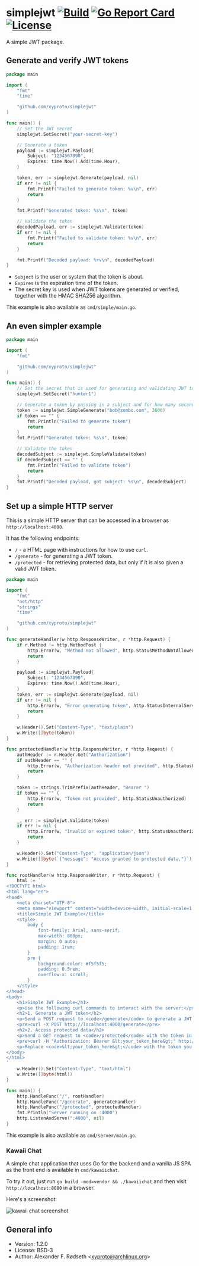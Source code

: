 # simplejwt [![Build](https://github.com/xyproto/simplejwt/actions/workflows/build.yml/badge.svg)](https://github.com/xyproto/simplejwt/actions/workflows/build.yml) [![Go Report Card](https://goreportcard.com/badge/github.com/xyproto/simplejwt)](https://goreportcard.com/report/github.com/xyproto/simplejwt) [![License](https://img.shields.io/badge/license-BSD-green.svg?style=flat)](https://raw.githubusercontent.com/xyproto/simplejwt/main/LICENSE)

A simple JWT package.

## Generate and verify JWT tokens

```go
package main

import (
    "fmt"
    "time"

    "github.com/xyproto/simplejwt"
)

func main() {
    // Set the JWT secret
    simplejwt.SetSecret("your-secret-key")

    // Generate a token
    payload := simplejwt.Payload{
        Subject: "1234567890",
        Expires: time.Now().Add(time.Hour),
    }

    token, err := simplejwt.Generate(payload, nil)
    if err != nil {
        fmt.Printf("Failed to generate token: %v\n", err)
        return
    }

    fmt.Printf("Generated token: %s\n", token)

    // Validate the token
    decodedPayload, err := simplejwt.Validate(token)
    if err != nil {
        fmt.Printf("Failed to validate token: %v\n", err)
        return
    }

    fmt.Printf("Decoded payload: %+v\n", decodedPayload)
}
```

* `Subject` is the user or system that the token is about.
* `Expires` is the expiration time of the token.
* The secret key is used when JWT tokens are generated or verified, together with the HMAC SHA256 algorithm.

This example is also available as `cmd/simple/main.go`.

## An even simpler example

```go
package main

import (
    "fmt"

    "github.com/xyproto/simplejwt"
)

func main() {
    // Set the secret that is used for generating and validating JWT tokens
    simplejwt.SetSecret("hunter1")

    // Generate a token by passing in a subject and for how many seconds the token should last
    token := simplejwt.SimpleGenerate("bob@zombo.com", 3600)
    if token == "" {
        fmt.Println("Failed to generate token")
        return
    }
    fmt.Printf("Generated token: %s\n", token)

    // Validate the token
    decodedSubject := simplejwt.SimpleValidate(token)
    if decodedSubject == "" {
        fmt.Println("Failed to validate token")
        return
    }
    fmt.Printf("Decoded payload, got subject: %s\n", decodedSubject)
}
```

## Set up a simple HTTP server

This is a simple HTTP server that can be accessed in a browser as `http://localhost:4000`.

It has the following endpoints:

* `/` - a HTML page with instructions for how to use `curl`.
* `/generate`  - for generating a JWT token.
* `/protected` - for retrieving protected data, but only if it is also given a valid JWT token.

```go
package main

import (
    "fmt"
    "net/http"
    "strings"
    "time"

    "github.com/xyproto/simplejwt"
)

func generateHandler(w http.ResponseWriter, r *http.Request) {
    if r.Method != http.MethodPost {
        http.Error(w, "Method not allowed", http.StatusMethodNotAllowed)
        return
    }

    payload := simplejwt.Payload{
        Subject: "1234567890",
        Expires: time.Now().Add(time.Hour),
    }
    token, err := simplejwt.Generate(payload, nil)
    if err != nil {
        http.Error(w, "Error generating token", http.StatusInternalServerError)
        return
    }

    w.Header().Set("Content-Type", "text/plain")
    w.Write([]byte(token))
}

func protectedHandler(w http.ResponseWriter, r *http.Request) {
    authHeader := r.Header.Get("Authorization")
    if authHeader == "" {
        http.Error(w, "Authorization header not provided", http.StatusUnauthorized)
        return
    }

    token := strings.TrimPrefix(authHeader, "Bearer ")
    if token == "" {
        http.Error(w, "Token not provided", http.StatusUnauthorized)
        return
    }

    _, err := simplejwt.Validate(token)
    if err != nil {
        http.Error(w, "Invalid or expired token", http.StatusUnauthorized)
        return
    }

    w.Header().Set("Content-Type", "application/json")
    w.Write([]byte(`{"message": "Access granted to protected data."}`))
}

func rootHandler(w http.ResponseWriter, r *http.Request) {
    html := `
<!DOCTYPE html>
<html lang="en">
<head>
    <meta charset="UTF-8">
    <meta name="viewport" content="width=device-width, initial-scale=1.0">
    <title>Simple JWT Example</title>
    <style>
        body {
            font-family: Arial, sans-serif;
            max-width: 800px;
            margin: 0 auto;
            padding: 1rem;
        }
        pre {
            background-color: #f5f5f5;
            padding: 0.5rem;
            overflow-x: scroll;
        }
    </style>
</head>
<body>
    <h1>Simple JWT Example</h1>
    <p>Use the following curl commands to interact with the server:</p>
    <h2>1. Generate a JWT token</h2>
    <p>Send a POST request to <code>/generate</code> to generate a JWT token:</p>
    <pre>curl -X POST http://localhost:4000/generate</pre>
    <h2>2. Access protected data</h2>
    <p>Send a GET request to <code>/protected</code> with the token in the Authorization header to access protected data:</p>
    <pre>curl -H "Authorization: Bearer &lt;your_token_here&gt;" http://localhost:4000/protected</pre>
    <p>Replace <code>&lt;your_token_here&gt;</code> with the token you received from the previous command.</p>
</body>
</html>
`
    w.Header().Set("Content-Type", "text/html")
    w.Write([]byte(html))
}

func main() {
    http.HandleFunc("/", rootHandler)
    http.HandleFunc("/generate", generateHandler)
    http.HandleFunc("/protected", protectedHandler)
    fmt.Println("Server running on :4000")
    http.ListenAndServe(":4000", nil)
}
```

This example is also available as `cmd/server/main.go`.

### Kawaii Chat

A simple chat application that uses Go for the backend and a vanilla JS SPA as the front end is available in `cmd/kawaiichat`.

To try it out, just run `go build -mod=vendor && ./kawaiichat` and then visit `http://localhost:8080` in a browser.

Here's a screenshot:

![kawaii chat screenshot](img/kawaiichat.png)

## General info

* Version: 1.2.0
* License: BSD-3
* Author: Alexander F. Rødseth &lt;xyproto@archlinux.org&gt;

